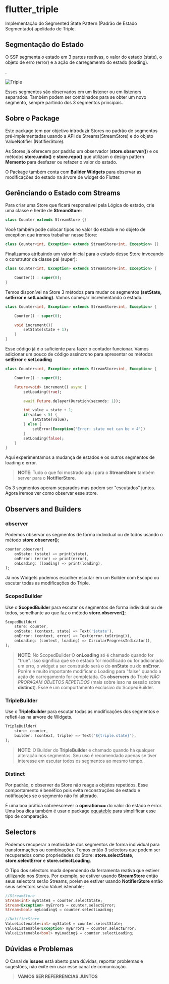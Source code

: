 # flutter_triple

Implementação do Segmented State Pattern (Padrão de Estado Segmentado) apelidado de Triple.


## Segmentação do Estado

O SSP segmenta o estado em 3 partes reativas, o valor do estado (state), o objeto de erro (error) e a ação de carregamento do estado (loading).

.

![Triple](https://github.com/Flutterando/triple_pattern/raw/master/schema.png)

Esses segmentos são observados em um listener ou em listeners separados. Também podem ser combinados para se obter um novo segmento, sempre partindo dos 3 segmentos principais.

## Sobre o Package

Este package tem por objetivo introduzir Stores no padrão de segmentos pré-implementadas usando a API de Streams(StreamStore) e do objeto ValueNotifier (NotifierStore).

As Stores já oferecem por padrão um observador (**store.observer()**) e os métodos **store.undo()** e **store.repo()** que utilizam o design pattern **Memento** para desfazer ou refazer o valor do estado.

O Package também conta com **Builder Widgets** para observar as modificações do estado na árvore de widget do Flutter.

## Gerênciando o Estado com Streams

Para criar uma Store que ficará responsável pela Lógica do estado, crie uma classe e herde de **StreamStore**:

```dart
class Counter extends StreamStore {}
```

Você também pode colocar tipos no valor do estado e no objeto de exception que iremos trabalhar nesse Store:

```dart
class Counter<int, Exception> extends StreamStore<int, Exception> {}
```

Finalizamos atribuindo um valor inicial para o estado desse Store invocando o construtor da classe pai (super):

```dart
class Counter<int, Exception> extends StreamStore<int, Exception> {

    Counter() : super(0);
}
```

Temos disponível na Store 3 métodos para mudar os segmentos **(setState, setError e setLoading)**. Vamos começar incrementando o estado:

```dart
class Counter<int, Exception> extends StreamStore<int, Exception> {

    Counter() : super(0);

    void increment(){
        setState(state + 1);
    }
}
```

Esse código já é o suficiente para fazer o contador funcionar.
Vamos adicionar um pouco de código assincrono para apresentar os métodos **setError** e **setLoading**

```dart
class Counter<int, Exception> extends StreamStore<int, Exception> {

    Counter() : super(0);

    Future<void> increment() async {
        setLoading(true);

        await Future.delayer(Duration(seconds: 1));

        int value = state + 1;
        if(value < 5) {
            setState(value);
        } else {
            setError(Exception('Error: state not can be > 4'))
        }
        setLoading(false);
    }
}
```

Aqui experimentamos a mudança de estados e os outros segmentos de loading e error. 
> **NOTE**: Tudo o que foi mostrado aqui para o **StreamStore** também server para o **NotifierStore**.

Os 3 segmentos operam separados mas podem ser "escutados" juntos. Agora iremos ver como observar esse store.

## Observers and Builders

### observer

Podemos observar os segmentos de forma individual ou de todos usando o método **store.observer()**;

```dart
counter.observer(
    onState: (state) => print(state),
    onError: (error) => print(error),
    onLoading: (loading) => print(loading),
);
```
Já nos Widgets podemos escolher escutar em um Builder com Escopo ou escutar todas as modificações do Triple.

### ScopedBuilder

Use o **ScopedBuilder** para escutar os segmentos de forma individual ou de todos, semelhante ao que faz o método **store.observer()**;

```dart
ScopedBuilder(
    store: counter,
    onState: (context, state) => Text('$state'),
    onError: (context, error) => Text(error.toString()),
    onLoading: (context, loading) => CircularProgressIndicator(),
);
```

> **NOTE**: No ScopedBuilder O **onLoading** só é chamado quando for "true". Isso significa que se o estado for modificado ou for adicionado um erro, o widget a ser construido será o do **onState** ou do **onError**. Porém é muito importante modificar o Loading para "false" quando a ação de carregamento for completada. Os **observers** do Triple *NÃO PROPAGAM OBJETOS REPETIDOS* (mais sobre isso na sessão sobre **distinct**). Esse é um comportamento exclusivo do ScopedBuilder.

### TripleBuilder

Use o **TripleBuilder** para escutar todas as modificações dos segmentos e refleti-las na arvore de Widgets.

```dart
TripleBuilder(
    store: counter,
    builder: (context, triple) => Text('${triple.state}'),
);
```

> **NOTE**: O Builder do **TripleBuilder** é chamado quando há qualquer alteração nos segmentos. Seu uso é recomendado apenas se tiver interesse em escutar todos os segmentos ao mesmo tempo.

### Distinct

Por padrão, o observer da Store não reage a objetos repetidos. Esse comportamento é benéfico pois evita reconstruções de estado e notificações se o segmento não foi alterado.

É uma boa prática sobreescrever o **operation==** do valor do estado e error. Uma boa dica também é usar o package [equateble](https://pub.dev/packages/equatable) para simplificar esse tipo de comparação.

## Selectors

Podemos recuperar a reatividade dos segmentos de forma individual para transformações ou combinações. Temos então 3 selectors que podem ser recuperados como propriedades do Store: **store.selectState**, **store.selectError** e **store.selectLoading**.

O Tipo dos selectors muda dependendo da ferramenta reativa que estiver utilizando nos Stores. Por exemplo, se estiver usando **StreamStore** então seus selectors serão Streams, porém se estiver usando **NotifierStore** então seus selectors serão ValueListenable;

```dart
//StreamStore
Stream<int> myState$ = counter.selectState;
Stream<Exception> myError$ = counter.selectError;
Stream<bool> myLoading$ = counter.selectLoading;

//NotifierStore
ValueListenable<int> myState$ = counter.selectState;
ValueListenable<Exception> myError$ = counter.selectError;
ValueListenable<bool> myLoading$ = counter.selectLoading;

```

## Dúvidas e Problemas

O Canal de **issues** está aberto para dúvidas, reportar problemas e sugestões, não exite em usar esse canal de comunicação.

> **VAMOS SER REFERRENCIAS JUNTOS**








